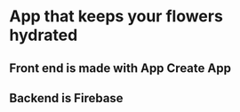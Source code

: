 # App that keeps your flowers hydrated
## Front end is made with App Create App
## Backend is Firebase 